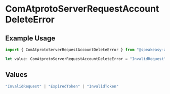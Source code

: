 # ComAtprotoServerRequestAccountDeleteError

## Example Usage

```typescript
import { ComAtprotoServerRequestAccountDeleteError } from "@speakeasy-api/bluesky/models/errors";

let value: ComAtprotoServerRequestAccountDeleteError = "InvalidRequest";
```

## Values

```typescript
"InvalidRequest" | "ExpiredToken" | "InvalidToken"
```